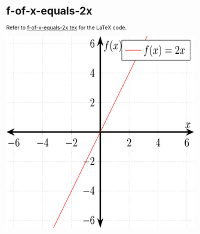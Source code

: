 # f-of-x-equals-2x

Refer to
[f-of-x-equals-2x.tex](f-of-x-equals-2x.tex)
for the LaTeX code.

<p align="center">
    <img src="f-of-x-equals-2x.svg"
    align="middle"
</p>
